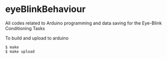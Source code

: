# eyeBlinkBehaviour

All codes related to Arduino programming and data saving for the Eye-Blink
Conditioning Tasks

To build and upload to arduino   

    $ make 
    $ make upload 


